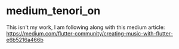 # medium_tenori_on

This isn't my work, I am following along with this medium article: <https://medium.com/flutter-community/creating-music-with-flutter-e6b5216a466b>
